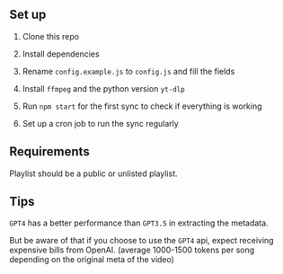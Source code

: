 ## Set up

1. Clone this repo

2. Install dependencies

3. Rename `config.example.js` to `config.js` and fill the fields

4. Install `ffmpeg` and the python version `yt-dlp`

4. Run `npm start` for the first sync to check if everything is working

5. Set up a cron job to run the sync regularly

## Requirements

Playlist should be a public or unlisted playlist.

## Tips

`GPT4` has a better performance than `GPT3.5` in extracting the metadata.

But be aware of that if you choose to use the `GPT4` api, expect receiving expensive bills from OpenAI. (average 1000-1500 tokens per song depending on the original meta of the video)